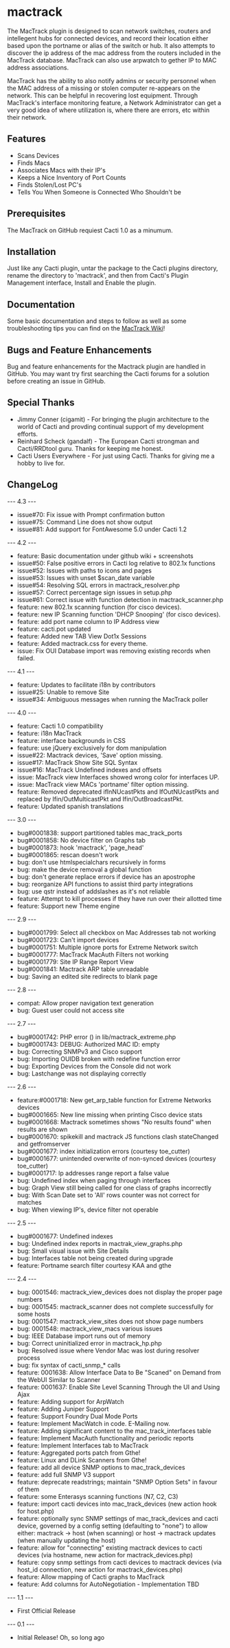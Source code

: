 # mactrack

The MacTrack plugin is designed to scan network switches, routers and intellegent hubs for connected devices, and record their location either based upon the portname or alias of the switch or hub.  It also attempts to discover the ip address of the mac address from the routers included in the MacTrack database.  MacTrack can also use arpwatch to gether IP to MAC address associations.

MacTrack has the ability to also notify admins or security personnel when the MAC address of a missing or stolen computer re-appears on the network.  This can be helpful in recovering lost equipment.  Through MacTrack's interface monitoring feature, a Network Administrator can get a very good idea of where utilization is, where there are errors, etc within their network.

## Features

* Scans Devices
* Finds Macs
* Associates Macs with their IP's
* Keeps a Nice Inventory of Port Counts
* Finds Stolen/Lost PC's
* Tells You When Someone is Connected Who Shouldn't be

## Prerequisites

The MacTrack on GitHub requiest Cacti 1.0 as a minumum.

## Installation

Just like any Cacti plugin, untar the package to the Cacti plugins directory, rename the directory to 'mactrack', and then from Cacti's Plugin Management interface, Install and Enable the plugin.
## Documentation

Some basic documentation and steps to follow as well as some troubleshooting tips you can find on the [MacTrack Wiki](https://github.com/Cacti/plugin_mactrack/wiki)!


## Bugs and Feature Enhancements

Bug and feature enhancements for the Mactrack plugin are handled in GitHub. You may want try first searching the Cacti forums for a solution before creating an issue in GitHub.

## Special Thanks

* Jimmy Conner (cigamit) - For bringing the plugin architecture to the world of Cacti and provding continual support of my development efforts.
* Reinhard Scheck (gandalf) - The European Cacti strongman and Cacti/RRDtool guru.  Thanks for keeping me honest.
* Cacti Users Everywhere - For just using Cacti.  Thanks for giving me a hobby to live for.

## ChangeLog

--- 4.3 ---
* issue#70: Fix issue with Prompt confirmation button
* issue#75: Command Line does not show output
* issue#81: Add support for FontAwesome 5.0 under Cacti 1.2

--- 4.2 ---
* feature: Basic documentation under github wiki + screenshots
* issue#50: False positive errors in Cacti log relative to 802.1x functions
* issue#52: Issues with paths to icons and pages
* issue#53: Issues with unset $scan_date variable
* issue#54: Resolving SQL errors in mactrack_resolver.php
* issue#57: Correct percentage sign issues in setup.php
* issue#61: Correct issue with function detection in mactrack_scanner.php
* feature: new 802.1x scanning function (for cisco devices).
* feature: new IP Scanning function 'DHCP Snooping' (for cisco devices).
* feature: add port name column to IP Address view
* feature: cacti.pot updated
* feature: Added new TAB View Dot1x Sessions
* feature: Added mactrack.css for every theme.
* issue: Fix OUI Database import was removing existing records when failed.

--- 4.1 ---
* feature: Updates to facilitate i18n by contributors
* issue#25: Unable to remove Site
* issue#34: Ambiguous messages when running the MacTrack poller

--- 4.0 ---
* feature: Cacti 1.0 compatibility 
* feature: i18n MacTrack
* feature: interface backgrounds in CSS
* feature: use jQuery exclusively for dom manipulation
* issue#22: Mactrack devices, 'Save' option missing.
* issue#17: MacTrack Show Site SQL Syntax
* issue#16: MacTrack Undefined indexes and offsets
* issue: MacTrack view Interfaces showed wrong color for interfaces UP.
* issue: MacTrack view MACs 'portname' filter option missing.
* feature: Removed deprecated ifInNUcastPkts and IfOutNUcastPkts and replaced by Ifin/OutMulticastPkt and Ifin/OutBroadcastPkt.
* feature: Updated spanish translations


--- 3.0 ---
* bug#0001838: support partitioned tables mac_track_ports
* bug#0001858: No device filter on Graphs tab
* bug#0001873: hook 'mactrack', 'page_head'
* bug#0001865: rescan doesn't work 
* bug: don't use htmlspecialchars recursively in forms
* bug: make the device removal a global function
* bug: don't generate replace errors if device has an apostrophe
* bug: reorganize API functions to assist third party integrations
* bug: use qstr instead of addslashes as it's not reliable
* feature: Attempt to kill processes if they have run over their allotted time
* feature: Support new Theme engine

--- 2.9 ---
* bug#0001799: Select all checkbox on Mac Addresses tab not working
* bug#0001723: Can't import devices
* bug#0001751: Multiple ignore ports for Extreme Network switch
* bug#0001777: MacTrack MacAuth Filters not working
* bug#0001779: Site IP Range Report View  
* bug#0001841: Mactrack ARP table unreadable
* bug: Saving an edited site redirects to blank page

--- 2.8 ---
* compat: Allow proper navigation text generation
* bug: Guest user could not access site

--- 2.7 ---
* bug#0001742: PHP error () in lib/mactrack_extreme.php
* bug#0001743: DEBUG: Authorized MAC ID: empty
* bug: Correcting SNMPv3 and Cisco support
* bug: Importing OUIDB broken with redefine function error
* bug: Exporting Devices from the Console did not work
* bug: Lastchange was not displaying correctly

--- 2.6 ---
* feature:#0001718: New get_arp_table function for Extreme Networks devices 
* bug#0001665: New line missing when printing Cisco device stats 
* bug#0001668: Mactrack sometimes shows "No results found" when results are shown 
* bug#0001670: spikekill and mactrack JS functions clash stateChanged and getfromserver 
* bug#0001677: index initialization errors (courtesy toe_cutter)
* bug#0001677: unintended overwrite of non-synced devices (courtesy toe_cutter)
* bug#0001717: Ip addresses range report a false value 
* bug: Undefined index when paging through interfaces
* bug: Graph View still being called for one class of graphs incorrectly
* bug: With Scan Date set to 'All' rows counter was not correct for matches
* bug: When viewing IP's, device filter not operable
 
--- 2.5 ---
* bug#0001677: Undefined indexes
* bug: Undefined index reports in mactrak_view_graphs.php
* bug: Small visual issue with Site Details	
* bug: Interfaces table not being created during upgrade
* feature: Portname search filter courtesy KAA and gthe
    
--- 2.4 ---
* bug: 0001546: mactrack_view_devices does not display the proper page numbers 
* bug: 0001545: mactrack_scanner does not complete successfully for some hosts 
* bug: 0001547: mactrack_view_sites does not show page numbers
* bug: 0001548: mactrack_view_macs various issues 
* bug: IEEE Database import runs out of memory
* bug: Correct uninitialized error in mactrack_hp.php
* bug: Resolved issue where Vendor Mac was lost during resolver process
* bug: fix syntax of cacti_snmp_* calls
* feature: 0001638: Allow Interface Data to Be "Scaned" on Demand from the WebUI Similar to Scanner 
* feature: 0001637: Enable Site Level Scanning Through the UI and Using Ajax 
* feature: Adding support for ArpWatch
* feature: Adding Juniper Support
* feature: Support Foundry Dual Mode Ports
* feature: Implement MacWatch in code.  E-Mailing now.
* feature: Adding significant content to the mac_track_interfaces table
* feature: Implement MacAuth functionality and periodic reports
* feature: Implement Interfaces tab to MacTrack
* feature: Aggregated ports patch from Gthe!
* feature: Linux and DLink Scanners from Gthe!
* feature: add all device SNMP options to mac_track_devices
* feature: add full SNMP V3 support
* feature: deprecate readstrings; maintain "SNMP Option Sets" in favour of them
* feature: some Enterasys scanning functions (N7, C2, C3)
* feature: import cacti devices into mac_track_devices (new action hook for host.php) 
* feature: optionally sync SNMP settings of mac_track_devices and cacti device, governed by a config setting (defaulting to "none") to allow either: mactrack -> host (when scanning) or host -> mactrack updates (when manually updating the host)
* feature: allow for "connecting" existing mactrack devices to cacti devices (via hostname, new action for mactrack_devices.php) 
* feature: copy snmp settings from cacti devices to mactrack devices (via host_id connection, new action for mactrack_devices.php)
* feature: Allow mapping of Cacti graphs to MacTrack
* feature: Add columns for AutoNegotiation - Implementation TBD

--- 1.1 ---
* First Official Release

--- 0.1 ---
* Initial Release!  Oh, so long ago
